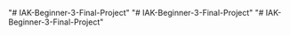 "# IAK-Beginner-3-Final-Project" 
"# IAK-Beginner-3-Final-Project" 
"# IAK-Beginner-3-Final-Project" 
